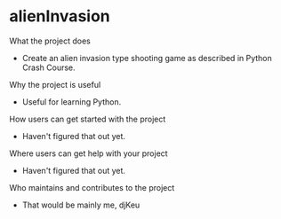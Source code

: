# alienInvasion


What the project does
- Create an alien invasion type shooting game as described in Python Crash Course.

Why the project is useful
- Useful for learning Python.

How users can get started with the project
- Haven't figured that out yet.

Where users can get help with your project
- Haven't figured that out yet.

Who maintains and contributes to the project
- That would be mainly me, djKeu
